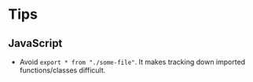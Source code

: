 # Tips

## JavaScript

- Avoid `export * from "./some-file"`. It makes tracking down imported functions/classes difficult.